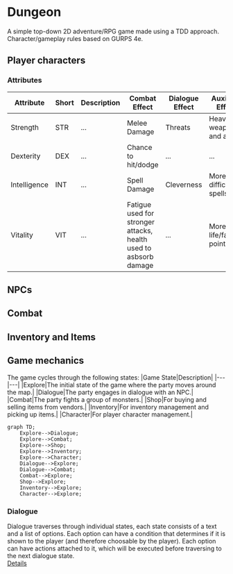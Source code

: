 # Dungeon
A simple top-down 2D adventure/RPG game made using a TDD approach.
Character/gameplay rules based on GURPS 4e.

## Player characters
### Attributes
|Attribute|Short|Description|Combat Effect|Dialogue Effect|Auxiliary Effect|
|---|---|---|---|---|---|
|Strength|STR|...|Melee Damage|Threats|Heavier weapons and armor|
|Dexterity|DEX|...|Chance to hit/dodge|...|...|
|Intelligence|INT|...|Spell Damage|Cleverness|More difficult spells|
|Vitality|VIT|...|Fatigue used for stronger attacks, health used to asbsorb damage|...|More life/fatigue points|
## NPCs

## Combat

## Inventory and Items

## Game mechanics
The game cycles through the following states:
|Game State|Description|
|---|---|
|Explore|The initial state of the game where the party moves around the map.|
|Dialogue|The party engages in dialogue with an NPC.|
|Combat|The party fights a group of monsters.|
|Shop|For buying and selling items from vendors.|
|Inventory|For inventory management and picking up items.|
|Character|For player character management.|

```mermaid
graph TD;
    Explore-->Dialogue;
    Explore-->Combat;
    Explore-->Shop;
    Explore-->Inventory;
    Explore-->Character;
    Dialogue-->Explore;
    Dialogue-->Combat;
    Combat-->Explore;
    Shop-->Explore;
    Inventory-->Explore;
    Character-->Explore;
```
### Dialogue
Dialogue traverses through individual states, each state consists of a text and a list of options.
Each option can have a condition that determines if it is shown to the player (and therefore choosable by the player).
Each option can have actions attached to it, which will be executed before traversing to the next dialogue state.  
[Details](dialogue.md)
